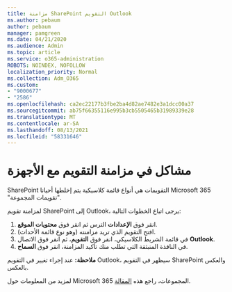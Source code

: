 ```yaml
---
title: مزامنة SharePoint التقويم Outlook
ms.author: pebaum
author: pebaum
manager: pamgreen
ms.date: 04/21/2020
ms.audience: Admin
ms.topic: article
ms.service: o365-administration
ROBOTS: NOINDEX, NOFOLLOW
localization_priority: Normal
ms.collection: Adm_O365
ms.custom:
- "9000677"
- "2586"
ms.openlocfilehash: ca2ec22177b3fbe2ba4d82ae7482e3a1dcc00a37
ms.sourcegitcommit: ab75f66355116e995b3cb5505465b31989339e28
ms.translationtype: MT
ms.contentlocale: ar-SA
ms.lasthandoff: 08/13/2021
ms.locfileid: "58331646"
---
```

# <a name="issues-synchronizing-your-calendar-to-devices"></a>مشاكل في مزامنة التقويم مع الأجهزة

SharePoint التقويمات هي أنواع قائمة كلاسيكية يتم إخلطها أحيانا Microsoft 365 "تقويمات المجموعة".

لمزامنة تقويم SharePoint إلى Outlook، يرجى اتباع الخطوات التالية:

1. انقر فوق **الإعدادات** الترس ثم انقر فوق **محتويات الموقع**.
2. افتح التقويم الذي تريد مزامنته (وهو نوع قائمة الأحداث).
3. في قائمة الشريط الكلاسيكي، انقر فوق **التقويم**، ثم انقر فوق الاتصال **Outlook**.
4. في النافذة المنبثقة التي تطلب منك تأكيد المزامنة، انقر فوق **السماح**.

**ملاحظة:** عند إجراء تغيير في التقويم Outlook، سيظهر في التقويم SharePoint والعكس بالعكس.

لمزيد من المعلومات حول Microsoft 365 المجموعات، راجع هذه [المقالة](https://support.office.com/article/Learn-about-Office-365-groups-b565caa1-5c40-40ef-9915-60fdb2d97fa2).
